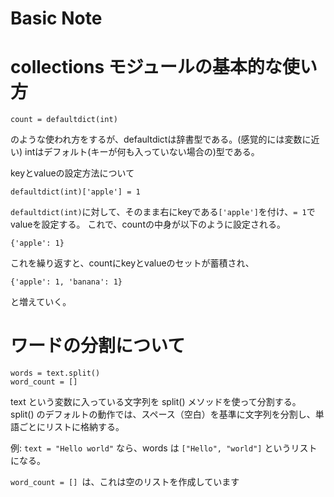 # Basic Note

# collections モジュールの基本的な使い方

```
count = defaultdict(int)
```
のような使われ方をするが、defaultdictは辞書型である。(感覚的には変数に近い)
intはデフォルト(キーが何も入っていない場合の)型である。

keyとvalueの設定方法について
```
defaultdict(int)['apple'] = 1
```
`defaultdict(int)`に対して、そのまま右にkeyである`['apple']`を付け、`= 1`でvalueを設定する。
これで、countの中身が以下のように設定される。
```
{'apple': 1}
```
これを繰り返すと、countにkeyとvalueのセットが蓄積され、

```
{'apple': 1, 'banana': 1}
```
と増えていく。

# ワードの分割について

```
words = text.split()
word_count = []
```
text という変数に入っている文字列を split() メソッドを使って分割する。
split() のデフォルトの動作では、スペース（空白）を基準に文字列を分割し、単語ごとにリストに格納する。

例: `text = "Hello world"` なら、words は `["Hello", "world"]` というリストになる。

`word_count = [] `は、これは空のリストを作成しています